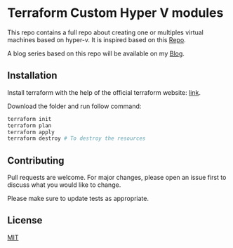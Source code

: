 # Terraform Custom Hyper V modules

This repo contains a full repo about creating one or multiples virtual machines based on hyper-v. It is inspired based on this [Repo](https://github.com/taliesins/terraform-provider-hyperv). 

A blog series based on this repo will be available on my [Blog](https://devopsenqineer.github.io/blog/).

## Installation
Install terraform with the help of the official terraform website: [link](https://developer.hashicorp.com/terraform/tutorials/aws-get-started/install-cli).

Download the folder and run follow command:

```bash
terraform init
terraform plan
terraform apply
terraform destroy # To destroy the resources
```
## Contributing

Pull requests are welcome. For major changes, please open an issue first
to discuss what you would like to change.

Please make sure to update tests as appropriate.

## License

[MIT](https://choosealicense.com/licenses/mit/)